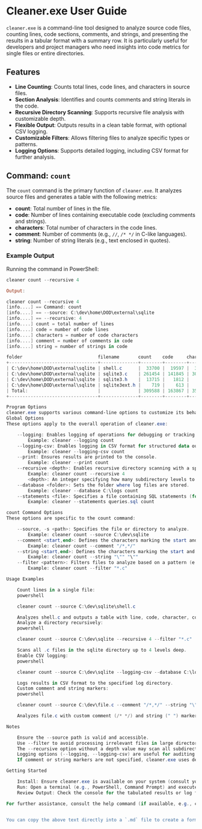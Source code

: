 
# Cleaner.exe User Guide

`cleaner.exe` is a command-line tool designed to analyze source code files, counting lines, code sections, comments, and strings, and presenting the results in a tabular format with a summary row. It is particularly useful for developers and project managers who need insights into code metrics for single files or entire directories.

## Features

- **Line Counting**: Counts total lines, code lines, and characters in source files.
- **Section Analysis**: Identifies and counts comments and string literals in the code.
- **Recursive Directory Scanning**: Supports recursive file analysis with customizable depth.
- **Flexible Output**: Outputs results in a clean table format, with optional CSV logging.
- **Customizable Filters**: Allows filtering files to analyze specific types or patterns.
- **Logging Options**: Supports detailed logging, including CSV format for further analysis.

## Command: `count`

The `count` command is the primary function of `cleaner.exe`. It analyzes source files and generates a table with the following metrics:

- **count**: Total number of lines in the file.
- **code**: Number of lines containing executable code (excluding comments and strings).
- **characters**: Total number of characters in the code lines.
- **comment**: Number of comments (e.g., `//`, `/* */` in C-like languages).
- **string**: Number of string literals (e.g., text enclosed in quotes).

### Example Output

Running the command in PowerShell:

```powershell
cleaner count --recursive 4

Output:

cleaner count --recursive 4                                                           in pwsh at 23:47:28
[info....] == Command: count
[info....] == --source: C:\dev\home\DOD\external\sqlite
[info....] == --recursive: 4
[info....] count = total number of lines
[info....] code = number of code lines
[info....] characters = number of code characters
[info....] comment = number of comments in code
[info....] string = number of strings in code

folder                            filename       count    code     characters comment string
+---------------------------------+--------------+--------+--------+---------+-------+-------+
| C:\dev\home\DOD\external\sqlite | shell.c      |  33700 |  19597 |  360177 |  1943 |  3641 |
| C:\dev\home\DOD\external\sqlite | sqlite3.c    | 261454 | 141845 | 3074163 | 27270 |  6932 |
| C:\dev\home\DOD\external\sqlite | sqlite3.h    |  13715 |   1812 |   56969 |   834 |     6 |
| C:\dev\home\DOD\external\sqlite | sqlite3ext.h |    719 |    613 |   28285 |    69 |     1 |
| Total:                          |              | 309588 | 163867 | 3519594 | 30116 | 10580 |
+---------------------------------+--------------+--------+--------+---------+-------+-------+

Program Options
cleaner.exe supports various command-line options to customize its behavior. Below is a list of global and command-specific options.
Global Options
These options apply to the overall operation of cleaner.exe:

    --logging: Enables logging of operations for debugging or tracking.
        Example: cleaner --logging count
    --logging-csv: Enables logging in CSV format for structured data output.
        Example: cleaner --logging-csv count
    --print: Ensures results are printed to the console.
        Example: cleaner --print count
    --recursive <depth>: Enables recursive directory scanning with a specified depth.
        Example: cleaner count --recursive 4
        <depth>: An integer specifying how many subdirectory levels to scan.
    --database <folder>: Sets the folder where log files are stored.
        Example: cleaner --database C:\logs count
    --statements <file>: Specifies a file containing SQL statements (for advanced use cases).
        Example: cleaner --statements queries.sql count

count Command Options
These options are specific to the count command:

    --source, -s <path>: Specifies the file or directory to analyze.
        Example: cleaner count --source C:\dev\sqlite
    --comment <start,end>: Defines the characters marking the start and end of comments (e.g., //,\\n for single-line comments or /*,*/ for multi-line).
        Example: cleaner count --comment "/*,*/"
    --string <start,end>: Defines the characters marking the start and end of string literals (e.g., " " or ' ').
        Example: cleaner count --string "\"" "\""
    --filter <pattern>: Filters files to analyze based on a pattern (e.g., *.c for C files). If empty, all files are counted.
        Example: cleaner count --filter "*.c"

Usage Examples

    Count lines in a single file:
    powershell

    cleaner count --source C:\dev\sqlite\shell.c

    Analyzes shell.c and outputs a table with line, code, character, comment, and string counts.
    Analyze a directory recursively:
    powershell

    cleaner count --source C:\dev\sqlite --recursive 4 --filter "*.c"

    Scans all .c files in the sqlite directory up to 4 levels deep.
    Enable CSV logging:
    powershell

    cleaner count --source C:\dev\sqlite --logging-csv --database C:\logs

    Logs results in CSV format to the specified log directory.
    Custom comment and string markers:
    powershell

    cleaner count --source C:\dev\file.c --comment "/*,*/" --string "\"" "\""

    Analyzes file.c with custom comment (/* */) and string (" ") markers.

Notes

    Ensure the --source path is valid and accessible.
    Use --filter to avoid processing irrelevant files in large directories.
    The --recursive option without a depth value may scan all subdirectories, which could be resource-intensive.
    Logging options (--logging, --logging-csv) are useful for auditing or integrating with other tools.
    If comment or string markers are not specified, cleaner.exe uses default markers based on common programming languages (e.g., //, /* */ for comments, " " for strings in C-like languages).

Getting Started

    Install: Ensure cleaner.exe is available on your system (consult your system administrator or documentation for installation).
    Run: Open a terminal (e.g., PowerShell, Command Prompt) and execute cleaner.exe with the desired options.
    Review Output: Check the console for the tabulated results or log files for detailed records.

For further assistance, consult the help command (if available, e.g., cleaner --help) or contact the tool's support team.


You can copy the above text directly into a `.md` file to create a formatted Markdown document. Let me know if you need further adjustments!